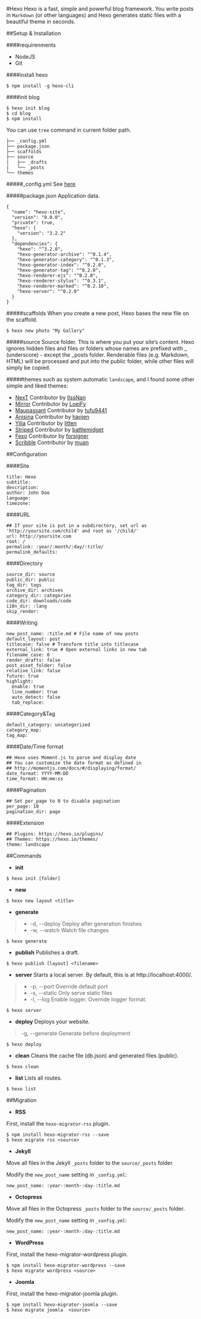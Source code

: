 #Hexo
Hexo is a fast, simple and powerful blog framework. You write posts in `Markdown` (or other languages) and Hexo generates static files with a beautiful theme in seconds.

##Setup & Installation

####requirenments
* NodeJS
* Git

####install hexo
```
$ npm install -g hexo-cli
```
####init blog
```
$ hexo init blog
$ cd blog
$ npm install
```
You can use `tree` command in current folder path.
```
├── _config.yml
├── package.json
├── scaffolds
├── source
|   ├── _drafts
|   └── _posts
└── themes
```

#####_config.yml
See [here](#configuration)

#####package.json
Application data.
```
{
  "name": "hexo-site",
  "version": "0.0.0",
  "private": true,
  "hexo": {
    "version": "3.2.2"
  },
  "dependencies": {
    "hexo": "^3.2.0",
    "hexo-generator-archive": "^0.1.4",
    "hexo-generator-category": "^0.1.3",
    "hexo-generator-index": "^0.2.0",
    "hexo-generator-tag": "^0.2.0",
    "hexo-renderer-ejs": "^0.2.0",
    "hexo-renderer-stylus": "^0.3.1",
    "hexo-renderer-marked": "^0.2.10",
    "hexo-server": "^0.2.0"
  }
}
```

#####scaffolds
When you create a new post, Hexo bases the new file on the scaffold.
```
$ hexo new photo "My Gallery"
```

#####source
Source folder. This is where you put your site’s content. Hexo ignores hidden files and files or folders whose names are prefixed with _ (underscore) - except the _posts folder. Renderable files (e.g. Markdown, HTML) will be processed and put into the public folder, while other files will simply be copied.

#####themes
such as system automatic `landscape`, and I found some other simple and liked themes:
* [NexT](https://github.com/iissnan/hexo-theme-next) Contributor by [IIssNan](http://notes.iissnan.com/)
* [Mirror](https://github.com/LoeiFy/Mirror) Contributor by [LoeiFy](http://mirror.am0200.com/)
* [Maupassant](https://github.com/tufu9441/maupassant-hexo) Contributor by [tufu9441](https://www.haomwei.com)
* [Anisina](https://github.com/Haojen/hexo-theme-Anisina) Contributor by [haojen](http://haojen.github.io/)
* [Yilia](https://github.com/litten/hexo-theme-yilia) Contributor by [litten](http://tuijiankan.com/)
* [Striped](https://github.com/battlemidget/hexo-theme-striped) Contributor by [battlemidget](http://blog.astokes.org/)
* [Fexo](https://github.com/forsigner/fexo) Contributor by [forsigner](http://forsigner.com/)
* [Scribble](https://github.com/muan/scribble) Contributor by [muan](http://muan.co/)

##Configuration

####Site

```
title: Hexo
subtitle:
description:
author: John Doe
language:
timezone:
```
####URL

```
## If your site is put in a subdirectory, set url as 'http://yoursite.com/child' and root as '/child/'
url: http://yoursite.com
root: /
permalink: :year/:month/:day/:title/
permalink_defaults:
```

####Directory

```
source_dir: source
public_dir: public
tag_dir: tags
archive_dir: archives
category_dir: categories
code_dir: downloads/code
i18n_dir: :lang
skip_render:
```
####Writing

```
new_post_name: :title.md # File name of new posts
default_layout: post
titlecase: false # Transform title into titlecase
external_link: true # Open external links in new tab
filename_case: 0
render_drafts: false
post_asset_folder: false
relative_link: false
future: true
highlight:
  enable: true
  line_number: true
  auto_detect: false
  tab_replace:
```

####Category&Tag

```
default_category: uncategorized
category_map:
tag_map:
```
####Date/Time format

```
## Hexo uses Moment.js to parse and display date
## You can customize the date format as defined in
## http://momentjs.com/docs/#/displaying/format/
date_format: YYYY-MM-DD
time_format: HH:mm:ss
```

####Pagination

```
## Set per_page to 0 to disable pagination
per_page: 10
pagination_dir: page
```

####Extension

```
## Plugins: https://hexo.io/plugins/
## Themes: https://hexo.io/themes/
theme: landscape
```
##Commands

* **init**

```
$ hexo init [folder]
```

* **new**

```
$ hexo new layout <title>
```

* **generate**

> * -d, --deploy	Deploy after generation finishes
> * -w, --watch	Watch file changes

```
$ hexo generate
```

* **publish**
Publishes a draft.

```
$ hexo publish [layout] <filename>
```

* **server**
Starts a local server. By default, this is at http://localhost:4000/.

> * -p, --port	Override default port
> * -s, --static	Only serve static files
> * -l, --log	Enable logger. Override logger format.

```
$ hexo server
```

* **deploy**
Deploys your website.
> -g, --generate	Generate before deployment

```
$ hexo deploy
```

* **clean**
Cleans the cache file (db.json) and generated files (public).

```
$ hexo clean
```

* **list**
Lists all routes.

```
$ hexo list
```

##Migration

* **RSS**

First, install the `hexo-migrator-rss` plugin.

```
$ npm install hexo-migrator-rss --save
$ hexo migrate rss <source>
```

* **Jekyll**

Move all files in the Jekyll `_posts` folder to the `source/_posts` folder.

Modify the `new_post_name` setting in `_config.yml`:

```
new_post_name: :year-:month-:day-:title.md
```

* **Octopress**

Move all files in the Octopress `_posts` folder to the `source/_posts` folder.

Modify the `new_post_name` setting in `_config.yml`:

```
new_post_name: :year-:month-:day-:title.md
```

* **WordPress**

First, install the hexo-migrator-wordpress plugin.

```
$ npm install hexo-migrator-wordpress --save
$ hexo migrate wordpress <source>
```

* **Joomla**

First, install the hexo-migrator-joomla plugin.

```
$ npm install hexo-migrator-joomla --save
$ hexo migrate joomla  <source>
```